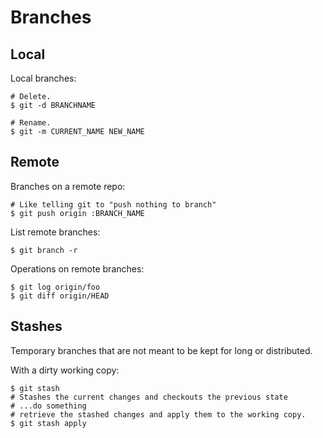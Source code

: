 # Branches

## Local

Local branches:

    # Delete.
    $ git -d BRANCHNAME

    # Rename.
    $ git -m CURRENT_NAME NEW_NAME

## Remote

Branches on a remote repo:

    # Like telling git to "push nothing to branch"
    $ git push origin :BRANCH_NAME

List remote branches:

    $ git branch -r

Operations on remote branches:

    $ git log origin/foo
    $ git diff origin/HEAD

## Stashes

Temporary branches that are not meant to be kept for long or distributed.

With a dirty working copy: 

    $ git stash
    # Stashes the current changes and checkouts the previous state
    # ...do something
    # retrieve the stashed changes and apply them to the working copy.
    $ git stash apply

